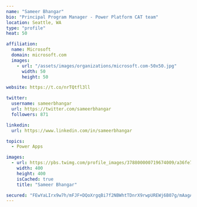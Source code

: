 ```yaml
---
name: "Sameer Bhangar"
bio: "Principal Program Manager - Power Platform CAT team"
location: Seattle, WA
type: "profile"
heat: 50

affiliation:
  name: Microsoft
  domain: microsoft.com
  images:
    - url: "/assets/images/organizations/microsoft.com-50x50.jpg"
      width: 50
      height: 50

website: https://t.co/nrTQtfl3ll

twitter:
  username: sameerbhangar
  url: https://twitter.com/sameerbhangar
  followers: 871

linkedin:
  url: https://www.linkedin.com/in/sameerbhangar

topics:
  - Power Apps

images:
  - url: https://pbs.twimg.com/profile_images/378800000719674009/a36fe7ddfab1778b76e5793772e43798_400x400.jpeg
    width: 400
    height: 400
    isCached: true
    title: "Sameer Bhangar"

secured: "FEwYaLIrx9w7h/mFJF+DQoXrgqBi7f2NBWhtTDnrX9rwpUREWj6B07g/mAagAI2vE0gJQnLyQbwsc+2jW380I44shn8K97vqHiygCDWH3caXPDvmyIlpWjj215Odz0/xkSkN7cBzaj5bRBlkFlApYyZk1+yNwDgUgPt950vALpY0pTB/5V0IvnrXtAMyvi/pzrOvGFsHP8U4003IerA8QRBwOuSAoBQwMHbnmCteVicJy/jl15Gcwr7sOZN/3PddyD2Q/p+CUClFzTNujOQ9FVzVjl7cJwEM+p2vqcdhcH1ReyXch13B4YpeOjV80itOnx9AaBFnTsgTSXQYB7LJbtSb65PZouxjEXfRRjI0pj0xsz3jLftqoxqdC9IgJlpEP6OK1engFuaWo9yt+Mw/eg==;nDOo3Khuz5YoK+c1cmOTLQ=="
---
```


